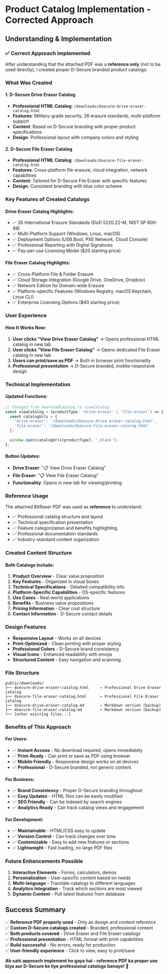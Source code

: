 # Product Catalog Implementation - Corrected Approach

## Understanding & Implementation

### ✅ **Correct Approach Implemented**
After understanding that the attached PDF was a **reference only** (not to be used directly), I created proper D-Secure branded product catalogs:

### **What Was Created**

#### 1. **D-Secure Drive Eraser Catalog**
- **Professional HTML Catalog**: `/downloads/dsecure-drive-eraser-catalog.html`
- **Features**: Military-grade security, 26 erasure standards, multi-platform support
- **Content**: Based on D-Secure branding with proper product specifications
- **Design**: Professional layout with company colors and styling

#### 2. **D-Secure File Eraser Catalog**
- **Professional HTML Catalog**: `/downloads/dsecure-file-eraser-catalog.html`  
- **Features**: Cross-platform file erasure, cloud integration, network capabilities
- **Content**: Tailored for D-Secure File Eraser with specific features
- **Design**: Consistent branding with blue color scheme

### **Key Features of Created Catalogs**

#### **Drive Eraser Catalog Highlights**:
- ✅ 26 International Erasure Standards (DoD 5220.22-M, NIST SP 800-88)
- ✅ Multi-Platform Support (Windows, Linux, macOS)
- ✅ Deployment Options (USB Boot, PXE Network, Cloud Console)
- ✅ Professional Reporting with Digital Signatures
- ✅ Pay-per-use Licensing Model ($20 starting price)

#### **File Eraser Catalog Highlights**:
- ✅ Cross-Platform File & Folder Erasure
- ✅ Cloud Storage Integration (Google Drive, OneDrive, Dropbox)
- ✅ Network Edition for Domain-wide Erasure
- ✅ Platform-specific Features (Windows Registry, macOS Keychain, Linux CLI)
- ✅ Enterprise Licensing Options ($40 starting price)

### **User Experience**

#### **How It Works Now**:
1. **User clicks "View Drive Eraser Catalog"** → Opens professional HTML catalog in new tab
2. **User clicks "View File Eraser Catalog"** → Opens dedicated File Eraser catalog in new tab
3. **Users can print/save as PDF** → Built-in browser print functionality
4. **Professional presentation** → D-Secure branded, mobile-responsive design

### **Technical Implementation**

#### **Updated Functions**:
```typescript
// Changed from downloadCatalog to viewCatalog
const viewCatalog = (productType: 'drive-eraser' | 'file-eraser') => {
  const catalogUrls = {
    'drive-eraser': '/downloads/dsecure-drive-eraser-catalog.html',
    'file-eraser': '/downloads/dsecure-file-eraser-catalog.html'
  };
  
  window.open(catalogUrls[productType], '_blank');
};
```

#### **Button Updates**:
- **Drive Eraser**: "📋 View Drive Eraser Catalog"
- **File Eraser**: "📋 View File Eraser Catalog"
- **Functionality**: Opens in new tab for viewing/printing

### **Reference Usage**
The attached BitRaser PDF was used as **reference** to understand:
- ✅ Professional catalog structure and layout
- ✅ Technical specification presentation
- ✅ Feature categorization and benefits highlighting
- ✅ Professional documentation standards
- ✅ Industry-standard content organization

### **Created Content Structure**

#### **Both Catalogs Include**:
1. **Product Overview** - Clear value proposition
2. **Key Features** - Organized in visual boxes
3. **Technical Specifications** - Detailed compatibility info
4. **Platform-Specific Capabilities** - OS-specific features
5. **Use Cases** - Real-world applications  
6. **Benefits** - Business value propositions
7. **Pricing Information** - Clear cost structure
8. **Contact Information** - D-Secure contact details

### **Design Features**
- **Responsive Layout** - Works on all devices
- **Print-Optimized** - Clean printing with proper styling
- **Professional Colors** - D-Secure brand consistency
- **Visual Icons** - Enhanced readability with emojis
- **Structured Content** - Easy navigation and scanning

### **File Structure**
```
public/downloads/
├── dsecure-drive-eraser-catalog.html     ← Professional Drive Eraser catalog
├── dsecure-file-eraser-catalog.html      ← Professional File Eraser catalog  
├── dsecure-drive-eraser-catalog.md       ← Markdown version (backup)
├── dsecure-file-eraser-catalog.md        ← Markdown version (backup)
└── [other existing files...]
```

### **Benefits of This Approach**

#### **For Users**:
- ✅ **Instant Access** - No download required, opens immediately
- ✅ **Print-Ready** - Can print or save as PDF using browser
- ✅ **Mobile Friendly** - Responsive design works on all devices
- ✅ **Professional** - D-Secure branded, not generic content

#### **For Business**:
- ✅ **Brand Consistency** - Proper D-Secure branding throughout
- ✅ **Easy Updates** - HTML files can be easily modified
- ✅ **SEO Friendly** - Can be indexed by search engines
- ✅ **Analytics Ready** - Can track catalog views and engagement

#### **For Development**:
- ✅ **Maintainable** - HTML/CSS easy to update
- ✅ **Version Control** - Can track changes over time
- ✅ **Customizable** - Easy to add new features or sections
- ✅ **Lightweight** - Fast loading, no large PDF files

### **Future Enhancements Possible**
1. **Interactive Elements** - Forms, calculators, demos
2. **Personalization** - User-specific content based on needs
3. **Multi-language** - Translate catalogs to different languages
4. **Analytics Integration** - Track which sections are most viewed
5. **Dynamic Content** - Pull latest features from database

## Success Summary

✅ **Reference PDF properly used** - Only as design and content reference  
✅ **Custom D-Secure catalogs created** - Branded, professional content  
✅ **Both products covered** - Drive Eraser and File Eraser catalogs  
✅ **Professional presentation** - HTML format with print capabilities  
✅ **Build successful** - No errors, ready for production  
✅ **User-friendly experience** - Click to view, easy to print/save  

**Ab sahi approach implement ho gaya hai - reference PDF ka proper use kiya aur D-Secure ke liye professional catalogs banaye!** 🎉